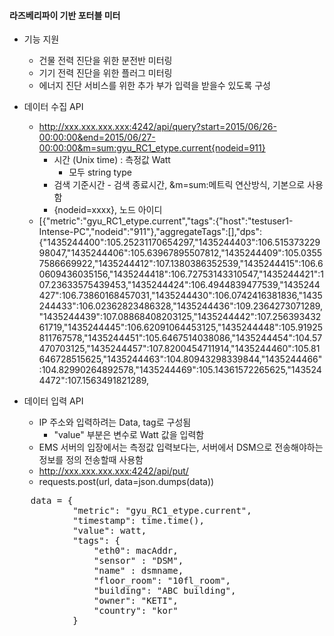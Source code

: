 #### 라즈베리파이 기반 포터블 미터
  - 기능 지원
    - 건물 전력 진단을 위한 분전반 미터링
    - 기기 전력 진단을 위한 플러그 미터링
    - 에너지 진단 서비스를 위한 추가 부가 입력을 받을수 있도록 구성

  - 데이터 수집 API 
    - http://xxx.xxx.xxx.xxx:4242/api/query?start=2015/06/26-00:00:00&end=2015/06/27-00:00:00&m=sum:gyu_RC1_etype.current{nodeid=911}
      - 시간 (Unix time) : 측정값 Watt 
        - 모두 string type
      - 검색 기준시간 - 검색 종료시간, &m=sum:메트릭 연산방식, 기본으로 사용함
      - {nodeid=xxxx}, 노드 아이디
    - [{"metric":"gyu_RC1_etype.current","tags":{"host":"testuser1-Intense-PC","nodeid":"911"},"aggregateTags":[],"dps":{"1435244400":105.25231170654297,"1435244403":106.51537322998047,"1435244406":105.63967895507812,"1435244409":105.03557586669922,"1435244412":107.1380386352539,"1435244415":106.60609436035156,"1435244418":106.72753143310547,"1435244421":107.23633575439453,"1435244424":106.4944839477539,"1435244427":106.73860168457031,"1435244430":106.0742416381836,"1435244433":106.02362823486328,"1435244436":109.2364273071289,"1435244439":107.08868408203125,"1435244442":107.25639343261719,"1435244445":106.62091064453125,"1435244448":105.91925811767578,"1435244451":105.6467514038086,"1435244454":104.57470703125,"1435244457":107.8200454711914,"1435244460":105.81646728515625,"1435244463":104.80943298339844,"1435244466":104.82990264892578,"1435244469":105.14361572265625,"1435244472":107.1563491821289,

  - 데이터 입력 API
    - IP 주소와 입력하려는 Data, tag로 구성됨
      - "value" 부분은 변수로 Watt 값을 입력함 
    - EMS 서버의 입장에서는 측정값 입력보다는, 서버에서 DSM으로 전송해야하는 정보를 정의 전송할때 사용함
    - http://xxx.xxx.xxx.xxx:4242/api/put/
    - requests.post(url, data=json.dumps(data))
<pre>
    data = {
			"metric": "gyu_RC1_etype.current",
			"timestamp": time.time(),
			"value": watt,
			"tags": {
				"eth0": macAddr,
				"sensor" : "DSM",
				"name" : dsmname,
				"floor_room": "10fl_room",
				"building": "ABC building",
				"owner": "KETI",
				"country": "kor"
			}
</pre>
